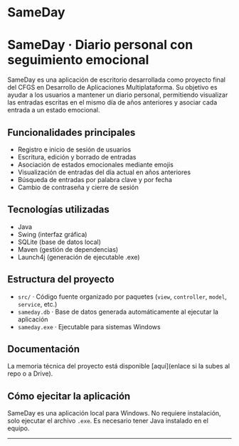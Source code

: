 # SameDay

# SameDay · Diario personal con seguimiento emocional

SameDay es una aplicación de escritorio desarrollada como proyecto final del CFGS en Desarrollo de Aplicaciones Multiplataforma. Su objetivo es ayudar a los usuarios a mantener un diario personal, permitiendo visualizar las entradas escritas en el mismo día de años anteriores y asociar cada entrada a un estado emocional.

## Funcionalidades principales

- Registro e inicio de sesión de usuarios
- Escritura, edición y borrado de entradas
- Asociación de estados emocionales mediante emojis
- Visualización de entradas del día actual en años anteriores
- Búsqueda de entradas por palabra clave y por fecha
- Cambio de contraseña y cierre de sesión

## Tecnologías utilizadas

- Java
- Swing (interfaz gráfica)
- SQLite (base de datos local)
- Maven (gestión de dependencias)
- Launch4j (generación de ejecutable .exe)

## Estructura del proyecto

- `src/` · Código fuente organizado por paquetes (`view`, `controller`, `model`, `service`, etc.)
- `sameday.db` · Base de datos generada automáticamente al ejecutar la aplicación
- `sameday.exe` · Ejecutable para sistemas Windows

## Documentación

La memoria técnica del proyecto está disponible [aquí](enlace si la subes al repo o a Drive).

## Cómo ejecitar la aplicación

SameDay es una aplicación local para Windows. No requiere instalación, solo ejecutar el archivo `.exe`. Es necesario tener Java instalado en el equipo.

---


